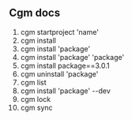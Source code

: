 ## Cgm docs

1. cgm startproject 'name'
2. cgm install
3. cgm install 'package'
4. cgm install 'package' 'package'
5. cgm install package==3.0.1
6. cgm uninstall 'package'
7. cgm list
8. cgm install 'package' --dev
9. cgm lock
10. cgm sync
